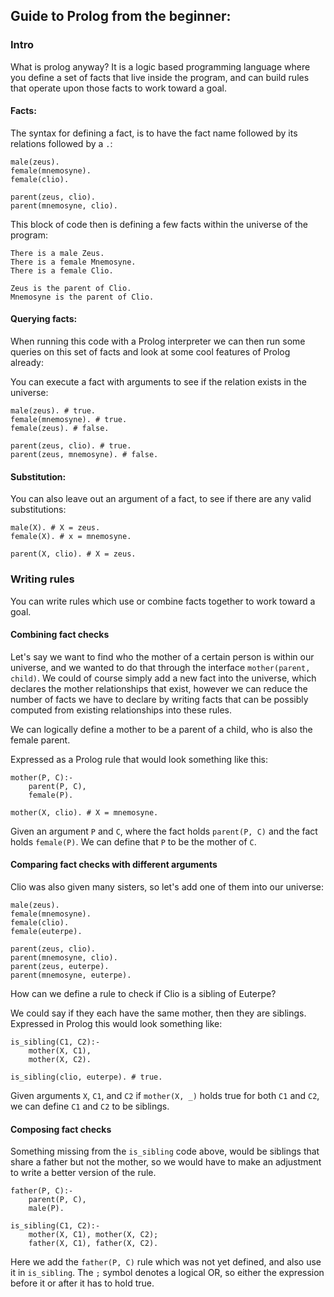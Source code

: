 

## Guide to Prolog from the beginner:

### Intro

What is prolog anyway? It is a logic based programming language where you define a set of facts that live inside the program, and can build rules that operate upon those facts to work toward a goal.

#### Facts:
The syntax for defining a fact, is to have the fact name followed by its relations followed by a `.`:

```
male(zeus).
female(mnemosyne).
female(clio).

parent(zeus, clio).
parent(mnemosyne, clio).
```

This block of code then is defining a few facts within the universe of the program:

```
There is a male Zeus.
There is a female Mnemosyne.
There is a female Clio.

Zeus is the parent of Clio.
Mnemosyne is the parent of Clio.
```

#### Querying facts:
When running this code with a Prolog interpreter we can then run some queries on this set of facts and look at some cool features of Prolog already:

You can execute a fact with arguments to see if the relation exists in the universe:
```
male(zeus). # true.
female(mnemosyne). # true.
female(zeus). # false.

parent(zeus, clio). # true.
parent(zeus, mnemosyne). # false.
```

#### Substitution:
You can also leave out an argument of a fact, to see if there are any valid substitutions:

```
male(X). # X = zeus.
female(X). # x = mnemosyne.

parent(X, clio). # X = zeus.
```

### Writing rules
You can write rules which use or combine facts together to work toward a goal.


#### Combining fact checks

Let's say we want to find who the mother of a certain person is within our universe, and we wanted to do that through the interface `mother(parent, child)`. We could of course simply add a new fact into the universe, which declares the mother relationships that exist, however we can reduce the number of facts we have to declare by writing facts that can be possibly computed from existing relationships into these rules.

We can logically define a mother to be a parent of a child, who is also the female parent.

Expressed as a Prolog rule that would look something like this:
```
mother(P, C):-
    parent(P, C),
    female(P).

mother(X, clio). # X = mnemosyne.
```

Given an argument `P` and `C`, where the fact holds `parent(P, C)` and the fact holds `female(P)`. We can define that `P` to be the mother of `C`.


#### Comparing fact checks with different arguments

Clio was also given many sisters, so let's add one of them into our universe:

```
male(zeus).
female(mnemosyne).
female(clio).
female(euterpe).

parent(zeus, clio).
parent(mnemosyne, clio).
parent(zeus, euterpe).
parent(mnemosyne, euterpe).
```

How can we define a rule to check if Clio is a sibling of Euterpe?

We could say if they each have the same mother, then they are siblings. Expressed in Prolog this would look something like:
```
is_sibling(C1, C2):-
    mother(X, C1),
    mother(X, C2).

is_sibling(clio, euterpe). # true.
```
Given arguments `X`, `C1`, and `C2` if `mother(X, _)` holds true for both `C1` and `C2`, we can define `C1` and `C2` to be siblings.

#### Composing fact checks

Something missing from the `is_sibling` code above, would be siblings that share a father but not the mother, so we would have to make an adjustment to write a better version of the rule.

```
father(P, C):-
    parent(P, C),
    male(P).

is_sibling(C1, C2):-
    mother(X, C1), mother(X, C2);
    father(X, C1), father(X, C2).
```

Here we add the `father(P, C)` rule which was not yet defined, and also use it in `is_sibling`. The `;` symbol denotes a logical OR, so either the expression before it or after it has to hold true.